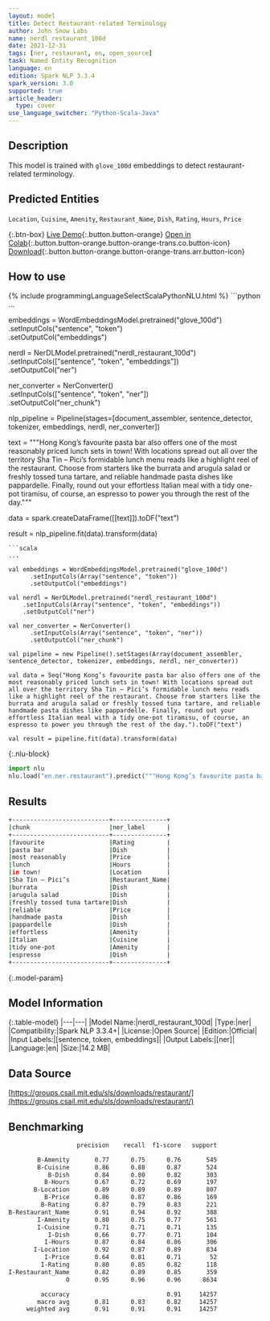 ```yaml
---
layout: model
title: Detect Restaurant-related Terminology
author: John Snow Labs
name: nerdl_restaurant_100d
date: 2021-12-31
tags: [ner, restaurant, en, open_source]
task: Named Entity Recognition
language: en
edition: Spark NLP 3.3.4
spark_version: 3.0
supported: true
article_header:
  type: cover
use_language_switcher: "Python-Scala-Java"
---
```


## Description

This model is trained with `glove_100d` embeddings to detect restaurant-related terminology.

## Predicted Entities

`Location`, `Cuisine`, `Amenity`, `Restaurant_Name`, `Dish`, `Rating`, `Hours`, `Price`

{:.btn-box}
[Live Demo](https://demo.johnsnowlabs.com/public/NER_RESTAURANT/){:.button.button-orange}
[Open in Colab](https://colab.research.google.com/github/JohnSnowLabs/spark-nlp-workshop/blob/master/tutorials/streamlit_notebooks/NER_RESTAURANT.ipynb){:.button.button-orange.button-orange-trans.co.button-icon}
[Download](https://s3.amazonaws.com/auxdata.johnsnowlabs.com/public/models/nerdl_restaurant_100d_en_3.3.4_3.0_1640949258750.zip){:.button.button-orange.button-orange-trans.arr.button-icon}

## How to use



<div class="tabs-box" markdown="1">
{% include programmingLanguageSelectScalaPythonNLU.html %}
```python
...

embeddings = WordEmbeddingsModel.pretrained("glove_100d") \
      .setInputCols("sentence", "token") \
      .setOutputCol("embeddings")

nerdl = NerDLModel.pretrained("nerdl_restaurant_100d")\
    .setInputCols(["sentence", "token", "embeddings"])\
    .setOutputCol("ner")

ner_converter = NerConverter()\
      .setInputCols(["sentence", "token", "ner"])\
      .setOutputCol("ner_chunk")

nlp_pipeline = Pipeline(stages=[document_assembler, sentence_detector, tokenizer, embeddings, nerdl, ner_converter])

text = """Hong Kong’s favourite pasta bar also offers one of the most reasonably priced lunch sets in town! With locations spread out all over the territory Sha Tin – Pici’s formidable lunch menu reads like a highlight reel of the restaurant. Choose from starters like the burrata and arugula salad or freshly tossed tuna tartare, and reliable handmade pasta dishes like pappardelle. Finally, round out your effortless Italian meal with a tidy one-pot tiramisu, of course, an espresso to power you through the rest of the day."""

data = spark.createDataFrame([[text]]).toDF("text")

result = nlp_pipeline.fit(data).transform(data)
```
```scala
...

val embeddings = WordEmbeddingsModel.pretrained("glove_100d")
      .setInputCols(Array("sentence", "token"))
      .setOutputCol("embeddings")

val nerdl = NerDLModel.pretrained("nerdl_restaurant_100d")
    .setInputCols(Array("sentence", "token", "embeddings"))
    .setOutputCol("ner")

val ner_converter = NerConverter()
      .setInputCols(Array("sentence", "token", "ner"))
      .setOutputCol("ner_chunk")

val pipeline = new Pipeline().setStages(Array(document_assembler, sentence_detector, tokenizer, embeddings, nerdl, ner_converter))

val data = Seq("Hong Kong’s favourite pasta bar also offers one of the most reasonably priced lunch sets in town! With locations spread out all over the territory Sha Tin – Pici’s formidable lunch menu reads like a highlight reel of the restaurant. Choose from starters like the burrata and arugula salad or freshly tossed tuna tartare, and reliable handmade pasta dishes like pappardelle. Finally, round out your effortless Italian meal with a tidy one-pot tiramisu, of course, an espresso to power you through the rest of the day.").toDF("text")

val result = pipeline.fit(data).transform(data)
```


{:.nlu-block}
```python
import nlu
nlu.load("en.ner.restaurant").predict("""Hong Kong’s favourite pasta bar also offers one of the most reasonably priced lunch sets in town! With locations spread out all over the territory Sha Tin – Pici’s formidable lunch menu reads like a highlight reel of the restaurant. Choose from starters like the burrata and arugula salad or freshly tossed tuna tartare, and reliable handmade pasta dishes like pappardelle. Finally, round out your effortless Italian meal with a tidy one-pot tiramisu, of course, an espresso to power you through the rest of the day.""")
```

</div>

## Results

```bash
+---------------------------+---------------+
|chunk                      |ner_label      |
+---------------------------+---------------+
|favourite                  |Rating         |
|pasta bar                  |Dish           |
|most reasonably            |Price          |
|lunch                      |Hours          |
|in town!                   |Location       |
|Sha Tin – Pici’s           |Restaurant_Name|
|burrata                    |Dish           |
|arugula salad              |Dish           |
|freshly tossed tuna tartare|Dish           |
|reliable                   |Price          |
|handmade pasta             |Dish           |
|pappardelle                |Dish           |
|effortless                 |Amenity        |
|Italian                    |Cuisine        |
|tidy one-pot               |Amenity        |
|espresso                   |Dish           |
+---------------------------+---------------+
```

{:.model-param}
## Model Information

{:.table-model}
|---|---|
|Model Name:|nerdl_restaurant_100d|
|Type:|ner|
|Compatibility:|Spark NLP 3.3.4+|
|License:|Open Source|
|Edition:|Official|
|Input Labels:|[sentence, token, embeddings]|
|Output Labels:|[ner]|
|Language:|en|
|Size:|14.2 MB|

## Data Source

[https://groups.csail.mit.edu/sls/downloads/restaurant/](https://groups.csail.mit.edu/sls/downloads/restaurant/)

## Benchmarking

```bash
                   precision    recall  f1-score   support

        B-Amenity       0.77      0.75      0.76       545
        B-Cuisine       0.86      0.88      0.87       524
           B-Dish       0.84      0.80      0.82       303
          B-Hours       0.67      0.72      0.69       197
       B-Location       0.89      0.89      0.89       807
          B-Price       0.86      0.87      0.86       169
         B-Rating       0.87      0.79      0.83       221
B-Restaurant_Name       0.91      0.94      0.92       388
        I-Amenity       0.80      0.75      0.77       561
        I-Cuisine       0.71      0.71      0.71       135
           I-Dish       0.66      0.77      0.71       104
          I-Hours       0.87      0.84      0.86       306
       I-Location       0.92      0.87      0.89       834
          I-Price       0.64      0.81      0.71        52
         I-Rating       0.80      0.85      0.82       118
I-Restaurant_Name       0.82      0.89      0.85       359
                O       0.95      0.96      0.96      8634

         accuracy                           0.91     14257
        macro avg       0.81      0.83      0.82     14257
     weighted avg       0.91      0.91      0.91     14257
```
